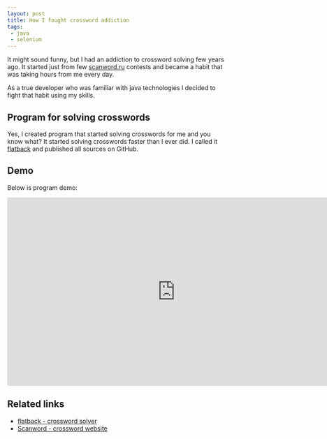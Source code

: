 ```yaml
---
layout: post
title: How I fought crossword addiction
tags:
 - java
 - selenium
---
```

It might sound funny, but I had an addiction to crossword solving few years ago. It started just from few
[scanword.ru](http://scanword.ru) contests and became a habit that was taking hours from me every day.

As a true developer who was familiar with java technologies I decided to fight that habit using my skills.
<!--more-->

## Program for solving crosswords

Yes, I created program that started solving crosswords for me and you know what? It started solving crosswords faster
than I ever did. I called it [flatback](http://gevorg.github.io/flatback/) and published all sources on GitHub.

## Demo

Below is program demo:

<div class="hs-responsive-embed-youtube wrap">
    <iframe width="768" height="432" src="http://www.youtube.com/embed/VdhzX9lMpdc?vq=hd720&rel=0" frameborder="0" allowfullscreen></iframe>
</div>

## Related links
- [flatback - crossword solver](http://gevorg.github.io/flatback/)
- [Scanword - crossword website](https://scanword.ru)
